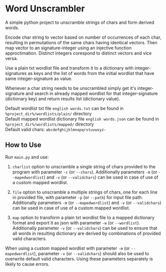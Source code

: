 # Word Unscrambler
A simple python project to unscramble strings of chars and form derived words. 

Encode char string to vector based on number of occurrences of each char, resulting in permutations of the same chars having identical vectors. Then map vector to an signature-integer using an injective function approctimation. Distinct integers corespond to distinct vectors and vice versa. 

Use a plain txt wordlist file and transform it to a dictionary with integer-signatures as keys and the list of words from the initial wordlist that have same integer-signature as value. 

Whenever a char string needs to be unscrambled simply get it's integer-signature and search in already mapped wordlist for that integer-signature (dictionary key) and return results list (dictionary value).

Default wordlist txt file `english words.txt` can be found in `%project_dir%/wordlists/plain/` directory <br/> 
Default mapped wordlist dictionary file `english words.json` can be found in `%project_dir%/wordlists/mapped/` directory <br/> 
Default valid chars: `abcdefghijklmnopqrstuvwxyz-`

## How to Use
Run `main.py` and use:

1. `charlist` option to unscramble a single string of chars provided to the program with parameter `-c` (or `--chars`). Additionally parameters `-m` (or `--mapedwordlist`) and `-v` (or `--validchars`) can be used in case of use of a custom mapped wordlist. 

2. `file` option to unscramble a multiple strings of chars, one for each line in provided file, with parameter `-p` (or `--path`) for input file path. Additionally parameters `-m` (or `--mapedwordlist`) and `-v` (or `--validchars`) can be used in case of use of a custom mapped wordlist. 

3. `map` option to transform a plain txt wordlist file to a mapped dictionary format and export it as json with parameter `-w` (or `--wordlist`). Additionally parameter `-v` (or `--validchars`) can be used to ensure that all words in resulting dictionary are derived by combinations of provided valid characters.

When using a custom mapped wordlist with parameter `-m` (or `--mapedwordlist`), parameter `-v` (or `--validchars`) should also be used to overwrite default valid characters. Using these parameters separately is likely to cause errors.
 
